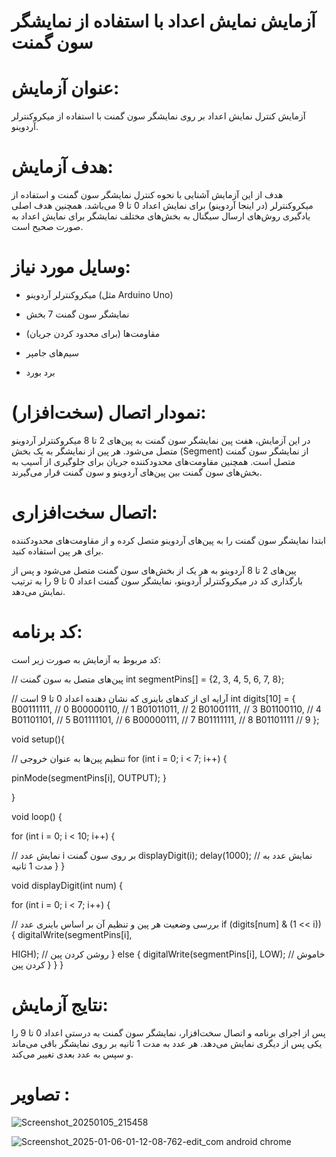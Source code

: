 # آزمایش نمایش اعداد با استفاده از نمایشگر سون گمنت

# عنوان آزمایش:

آزمایش کنترل نمایش اعداد بر روی نمایشگر سون گمنت با استفاده از میکروکنترلر آردوینو.

# هدف آزمایش:

هدف از این آزمایش آشنایی با نحوه کنترل نمایشگر سون گمنت و استفاده از میکروکنترلر (در اینجا آردوینو) برای نمایش اعداد 0 تا 9 می‌باشد. همچنین هدف اصلی یادگیری روش‌های ارسال سیگنال به بخش‌های مختلف نمایشگر برای نمایش اعداد به صورت صحیح است.

# وسایل مورد نیاز:

* میکروکنترلر آردوینو (مثل Arduino Uno)

* نمایشگر سون گمنت 7 بخش

* مقاومت‌ها (برای محدود کردن جریان)

* سیم‌های جامپر

* برد بورد


# نمودار اتصال (سخت‌افزار):

در این آزمایش، هفت پین نمایشگر سون گمنت به پین‌های 2 تا 8 میکروکنترلر آردوینو متصل می‌شود. هر پین از نمایشگر به یک بخش (Segment) از نمایشگر سون گمنت متصل است. همچنین مقاومت‌های محدودکننده جریان برای جلوگیری از آسیب به بخش‌های سون گمنت بین پین‌های آردوینو و سون گمنت قرار می‌گیرند.


# اتصال سخت‌افزاری:

ابتدا نمایشگر سون گمنت را به پین‌های آردوینو متصل کرده و از مقاومت‌های محدودکننده برای هر پین استفاده کنید.

پین‌های 2 تا 8 آردوینو به هر یک از بخش‌های سون گمنت متصل می‌شود و پس از بارگذاری کد در میکروکنترلر آردوینو، نمایشگر سون گمنت اعداد 0 تا 9 را به ترتیب نمایش می‌دهد.

# کد برنامه:

کد مربوط به آزمایش به صورت زیر است:

// پین‌های متصل به سون گمنت
int segmentPins[] = {2, 3, 4, 5, 6, 7, 8};

// آرایه ای از کدهای باینری که نشان دهنده اعداد 0 تا 9 است
int digits[10] = {
  B00111111, // 0
  B00000110, // 1
  B01011011, // 2
  B01001111, // 3
  B01100110, // 4
  B01101101, // 5
  B01111101, // 6
  B00000111, // 7
  B01111111, // 8
  B01101111  // 9
};

void setup(){

  // تنظیم پین‌ها به عنوان خروجی
  for (int i = 0; i < 7; i++) {
   
   pinMode(segmentPins[i], OUTPUT);
  }
  
}

void loop() {

  for (int i = 0; i < 10; i++) {
   
   // نمایش عدد i بر روی سون گمنت
    displayDigit(i);
    delay(1000);  // نمایش عدد به مدت 1 ثانیه
  }
}

void displayDigit(int num) {

  for (int i = 0; i < 7; i++) {
 
   // بررسی وضعیت هر پین و تنظیم آن بر اساس باینری عدد
    if (digits[num] & (1 << i)) {
      digitalWrite(segmentPins[i],
     
 
  HIGH); // روشن کردن پین
    } else {
      digitalWrite(segmentPins[i], LOW);  // خاموش کردن پین
    }
  }
}

# نتایج آزمایش:

پس از اجرای برنامه و اتصال سخت‌افزار، نمایشگر سون گمنت به درستی اعداد 0 تا 9 را یکی پس از دیگری نمایش می‌دهد. هر عدد به مدت 1 ثانیه بر روی نمایشگر باقی می‌ماند و سپس به عدد بعدی تغییر می‌کند.

# تصاویر :

![Screenshot_20250105_215458](https://github.com/user-attachments/assets/49e3a5e1-a78d-43f1-8c76-eefb57ca33a4)


![Screenshot_2025-01-06-01-12-08-762-edit_com android chrome](https://github.com/user-attachments/assets/b4eacee1-81f1-49f7-a1f5-c7ed884d9c9b)



